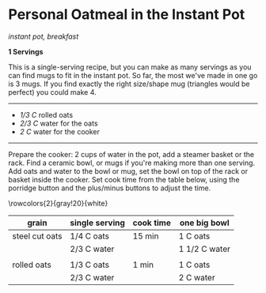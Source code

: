 # Personal Oatmeal in the Instant Pot
*instant pot, breakfast*

**1 Servings**

This is a single-serving recipe, but you can make as many servings as you can
find mugs to fit in the instant pot. So far, the most we've made in one go is 3
mugs. If you find exactly the right size/shape mug (triangles would be perfect)
you could make 4.

---

- *1/3 C* rolled oats
- *2/3 C* water for the oats
- *2 C* water for the cooker

---

Prepare the cooker: 2 cups of water in the pot, add a steamer basket or the
rack. Find a ceramic bowl, or mugs if you're making more than one serving. Add
oats and water to the bowl or mug, set the bowl on top of the rack or basket
inside the cooker. Set cook time from the table below, using the porridge button
and the plus/minus buttons to adjust the time.


\rowcolors{2}{gray!20}{white}

| grain          | single serving  | cook time | one big bowl |
|----------------|-----------------|-----------|--------------|
| steel cut oats | 1/4 C oats      | 15 min    | 1 C oats     |
|                | 2/3 C water     |           | 1 1/2 C water|
|                |                 |           |              |
| rolled oats    | 1/3 C oats      | 1 min     | 1 C oats     |
|                | 2/3 C water     |           | 2 C water    |
